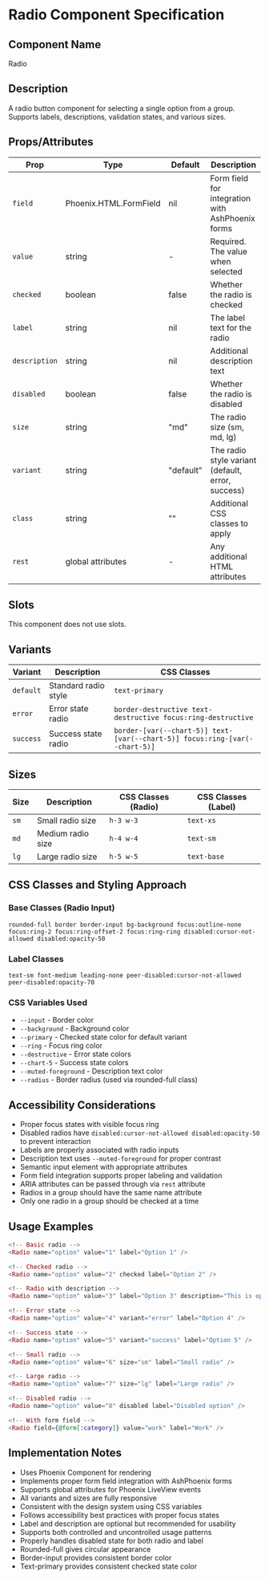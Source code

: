 # Radio Component Specification

## Component Name
Radio

## Description
A radio button component for selecting a single option from a group. Supports labels, descriptions, validation states, and various sizes.

## Props/Attributes
| Prop | Type | Default | Description |
|------|------|---------|-------------|
| `field` | Phoenix.HTML.FormField | nil | Form field for integration with AshPhoenix forms |
| `value` | string | - | Required. The value when selected |
| `checked` | boolean | false | Whether the radio is checked |
| `label` | string | nil | The label text for the radio |
| `description` | string | nil | Additional description text |
| `disabled` | boolean | false | Whether the radio is disabled |
| `size` | string | "md" | The radio size (sm, md, lg) |
| `variant` | string | "default" | The radio style variant (default, error, success) |
| `class` | string | "" | Additional CSS classes to apply |
| `rest` | global attributes | - | Any additional HTML attributes |

## Slots
This component does not use slots.

## Variants
| Variant | Description | CSS Classes |
|---------|-------------|-------------|
| `default` | Standard radio style | `text-primary` |
| `error` | Error state radio | `border-destructive text-destructive focus:ring-destructive` |
| `success` | Success state radio | `border-[var(--chart-5)] text-[var(--chart-5)] focus:ring-[var(--chart-5)]` |

## Sizes
| Size | Description | CSS Classes (Radio) | CSS Classes (Label) |
|------|-------------|---------------------|---------------------|
| `sm` | Small radio size | `h-3 w-3` | `text-xs` |
| `md` | Medium radio size | `h-4 w-4` | `text-sm` |
| `lg` | Large radio size | `h-5 w-5` | `text-base` |

## CSS Classes and Styling Approach
### Base Classes (Radio Input)
```
rounded-full border border-input bg-background focus:outline-none focus:ring-2 focus:ring-offset-2 focus:ring-ring disabled:cursor-not-allowed disabled:opacity-50
```

### Label Classes
```
text-sm font-medium leading-none peer-disabled:cursor-not-allowed peer-disabled:opacity-70
```

### CSS Variables Used
- `--input` - Border color
- `--background` - Background color
- `--primary` - Checked state color for default variant
- `--ring` - Focus ring color
- `--destructive` - Error state colors
- `--chart-5` - Success state colors
- `--muted-foreground` - Description text color
- `--radius` - Border radius (used via rounded-full class)

## Accessibility Considerations
- Proper focus states with visible focus ring
- Disabled radios have `disabled:cursor-not-allowed disabled:opacity-50` to prevent interaction
- Labels are properly associated with radio inputs
- Description text uses `--muted-foreground` for proper contrast
- Semantic input element with appropriate attributes
- Form field integration supports proper labeling and validation
- ARIA attributes can be passed through via `rest` attribute
- Radios in a group should have the same name attribute
- Only one radio in a group should be checked at a time

## Usage Examples
```heex
<!-- Basic radio -->
<Radio name="option" value="1" label="Option 1" />

<!-- Checked radio -->
<Radio name="option" value="2" checked label="Option 2" />

<!-- Radio with description -->
<Radio name="option" value="3" label="Option 3" description="This is option 3" />

<!-- Error state -->
<Radio name="option" value="4" variant="error" label="Option 4" />

<!-- Success state -->
<Radio name="option" value="5" variant="success" label="Option 5" />

<!-- Small radio -->
<Radio name="option" value="6" size="sm" label="Small radio" />

<!-- Large radio -->
<Radio name="option" value="7" size="lg" label="Large radio" />

<!-- Disabled radio -->
<Radio name="option" value="8" disabled label="Disabled option" />

<!-- With form field -->
<Radio field={@form[:category]} value="work" label="Work" />
```

## Implementation Notes
- Uses Phoenix Component for rendering
- Implements proper form field integration with AshPhoenix forms
- Supports global attributes for Phoenix LiveView events
- All variants and sizes are fully responsive
- Consistent with the design system using CSS variables
- Follows accessibility best practices with proper focus states
- Label and description are optional but recommended for usability
- Supports both controlled and uncontrolled usage patterns
- Properly handles disabled state for both radio and label
- Rounded-full gives circular appearance
- Border-input provides consistent border color
- Text-primary provides consistent checked state color